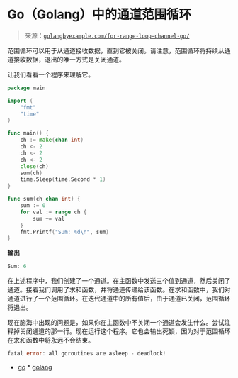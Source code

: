 <!--yml

分类：未分类

日期：2024-10-13 06:24:50

-->

# Go（Golang）中的通道范围循环

> 来源：[`golangbyexample.com/for-range-loop-channel-go/`](https://golangbyexample.com/for-range-loop-channel-go/)

范围循环可以用于从通道接收数据，直到它被关闭。请注意，范围循环将持续从通道接收数据，退出的唯一方式是关闭通道。

让我们看看一个程序来理解它。

```go
package main

import (
	"fmt"
	"time"
)

func main() {
	ch := make(chan int)
	ch <- 2
	ch <- 2
	ch <- 2
	close(ch)
	sum(ch)
	time.Sleep(time.Second * 1)
}

func sum(ch chan int) {
	sum := 0
	for val := range ch {
		sum += val
	}
	fmt.Printf("Sum: %d\n", sum)
}
```

**输出**

```go
Sum: 6
```

在上述程序中，我们创建了一个通道。在主函数中发送三个值到通道，然后关闭了通道。接着我们调用了求和函数，并将通道传递给该函数。在求和函数中，我们对通道进行了一个范围循环。在迭代通道中的所有值后，由于通道已关闭，范围循环将退出。

现在脑海中出现的问题是，如果你在主函数中不关闭一个通道会发生什么。尝试注释掉关闭通道的那一行。现在运行这个程序。它也会输出死锁，因为对于范围循环在求和函数中将永远不会结束。

```go
fatal error: all goroutines are asleep - deadlock!
```

+   [go](https://golangbyexample.com/tag/go/) *   [golang](https://golangbyexample.com/tag/golang/)
